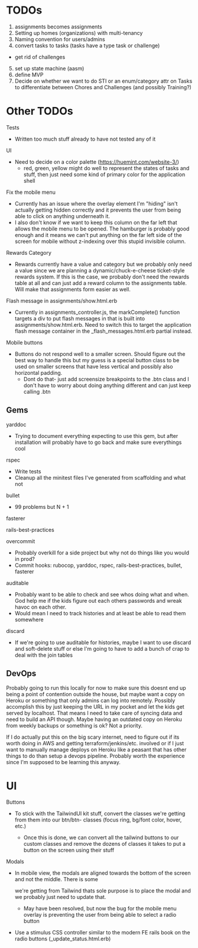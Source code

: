 # TODOs
1. assignments becomes assignments
2. Setting up homes (organizations) with multi-tenancy
3. Naming convention for users/admins
4. convert tasks to tasks (tasks have a type task or challenge)
- get rid of challenges
5. set up state machine (aasm)
6. define MVP
7. Decide on whether we want to do STI or an enum/category attr on Tasks to differentiate between Chores and Challenges (and possibly Training?)

# Other TODOs
Tests
- Written too much stuff already to have not tested any of it

UI
- Need to decide on a color palette (https://huemint.com/website-3/)
  - red, green, yellow might do well to represent the states of tasks and stuff, then just need some kind of primary color for the application shell

Fix the mobile menu
- Currently has an issue where the overlay element I'm "hiding" isn't actually getting hidden correctly and it prevents the user from being able to click on anything underneath it.
- I also don't know if we want to keep this column on the far left that allows the mobile menu to be opened.  The hamburger is probably good enough and it means we can't put anything on the far left side of the screen for mobile without z-indexing over this stupid invisible column.

Rewards Category
- Rewards currently have a value and category but we probably only need a value since we are planning a dynamic/chuck-e-cheese ticket-style rewards system. If this is the case, we probably don't need the rewards table at all and can just add a reward column to the assignments table. Will make that assignments form easier as well.

Flash message in assignments/show.html.erb
- Currently in assignments_controller.js, the markComplete() function targets a div to put flash messages in that is built into assignments/show.html.erb.  Need to switch this to target the application flash message container in the _flash_messages.html.erb partial instead.

Mobile buttons
- Buttons do not respond well to a smaller screen. Should figure out the best way to handle this but my guess is a special button class to be used on smaller screens that have less vertical and possibly also horizontal padding.
  - Dont do that- just add screensize breakpoints to the .btn class and I don't have to worry about doing anything different and can just keep calling .btn

## Gems
yarddoc
- Trying to document everything expecting to use this gem, but after installation will probably have to go back and make sure everythings cool

rspec
- Write tests
- Cleanup all the minitest files I've generated from scaffolding and what not

bullet
- 99 problems but N + 1

fasterer

rails-best-practices

overcommit
- Probably overkill for a side project but why not do things like you would in prod?
- Commit hooks: rubocop, yarddoc, rspec, rails-best-practices, bullet, fasterer

auditable
- Probably want to be able to check and see whos doing what and when. God help me if the kids figure out each others passwords and wreak havoc on each other.
- Would mean I need to track histories and at least be able to read them somewhere

discard
- If we're going to use auditable for histories, maybe I want to use discard and soft-delete stuff or else I'm going to have to add a bunch of crap to deal with the join tables

## DevOps
Probably going to run this locally for now to make sure this doesnt end up being a point of contention outside the house, but maybe want a copy on Heroku or something that only admins can log into remotely. Possibly accomplish this by just keeping the URL in my pocket and let the kids get served by localhost. That means I need to take care of syncing data and need to build an API though. Maybe having an outdated copy on Heroku from weekly backups or something is ok? Not a priority.

If I do actually put this on the big scary internet, need to figure out if its worth doing in AWS and getting terraform/jenkins/etc. involved or if I just want to manually manage deploys on Heroku like a peasant that has other things to do than setup a devops pipeline. Probably worth the experience since I'm supposed to be learning this anyway.

# UI
Buttons
- To stick with the TailwindUI kit stuff, convert the classes we're getting from them into our btn/btn-<COLOR> classes (focus ring, bg/font color, hover, etc.)
  - Once this is done, we can convert all the tailwind buttons to our custom classes and remove the dozens of classes it takes to put a button on the screen using their stuff

Modals
- In mobile view, the modals are aligned towards the bottom of the screen and not the middle. There is some <div> we're getting from Tailwind thats sole purpose is to place the modal and we probably just need to update that.
  - May have been resolved, but now the bug for the mobile menu overlay is preventing the user from being able to select a radio button

- Use a stimulus CSS controller similar to the modern FE rails book on the radio buttons (_update_status.html.erb)

